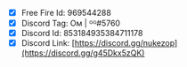 - [x] Free Fire Id: 969544288
- [x] Discord Tag: Oᴍ | ᴳᴳ#5760
- [x] Discord Id: 853184935384711178
- [x] Discord Link: [https://discord.gg/nukezop](https://discord.gg/g45Dkx5zQK)
